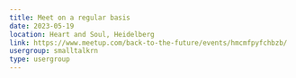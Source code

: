 ```yaml
---
title: Meet on a regular basis
date: 2023-05-19
location: Heart and Soul, Heidelberg
link: https://www.meetup.com/back-to-the-future/events/hmcmfpyfchbzb/
usergroup: smalltalkrn
type: usergroup
---
```


